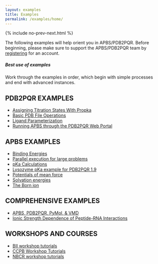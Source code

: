 ```yaml
---
layout: examples
title: Examples
permalink: /examples/home/
---
```



{% include no-prev-next.html %}



The following examples will help orient you in APBS/PDB2PQR.
Before beginning, please make sure to support the APBS/PDB2PQR team by [registering](https://docs.google.com/forms/d/1CsftV09vLGIxeMHwevGy8SDVYKoihs8EWLNjsbjxIRw/viewform) for an account.

<div class="note">
	<h5>Best use of examples</h5>
	<p>Work through the examples in order, which begin with simple processes and end with advanced instances.</p>
</div>



## PDB2PQR EXAMPLES
- <a href="{{site.baseurl}}/examples/assigning_titration_states_with_propka/">Assigning Titration States With Propka</a>
- <a href="{{site.baseurl}}/examples/basic_pdb_file_operations/">Basic PDB File Operations</a>
- <a href="{{site.baseurl}}/examples/ligand_parameterization/">Ligand Parameterization</a>
- <a href="{{site.baseurl}}/examples/running_apbs_through_pdb2pqr_web_portal/">Running APBS through the PDB2PQR Web Portal</a>



## APBS EXAMPLES
- <a href="{{site.baseurl}}/examples/binding_energies/">Binding Energies</a>
- <a href="{{site.baseurl}}/examples/parallel_execution_for_large_problems/">Parallel execution for large problems</a>
- <a href="{{site.baseurl}}/examples/pKa_Calculations/">pKa Calculations</a>
- <a href="{{site.baseurl}}/examples/Lysozyme_pKa_example/">Lysozyme pKa example for PDB2PQR 1.9</a>
- <a href="{{site.baseurl}}/examples/potentials_of_mean_force/">Potentials of mean force</a>
- <a href="{{site.baseurl}}/examples/Solvation_energies/">Solvation energies</a>
- <a href="{{site.baseurl}}/examples/The_Born_ion/">The Born ion</a>




## COMPREHENSIVE EXAMPLES
- <a href="{{site.baseurl}}/examples/comp_tut/">APBS, PDB2PQR, PyMol, & VMD</a>
- <a href="{{site.baseurl}}/examples/Protein-Rna_Tutorial/">Ionic Strength Dependence of Peptide-RNA Interactions</a>

## WORKSHOPS AND COURSES
- <a href="{{site.baseurl}}/examples/BII_workshop_tutorials/">BII workshop tutorials</a>
- <a href="{{site.baseurl}}/examples/CCPBworkshop/">CCPB Workshop Tutorials</a>
- <a href="{{site.baseurl}}/examples/NBCR_workshop_tutorials/">NBCR workshop tutorials</a>

<!---
## Tips, Notes, and Warnings

Throughout this guide there are several pieces of information that can make APBS and PDB2PQR easier to use.  

<div class="note">
	<h5>Tips help you get more from APBS &amp; PDB2PQR</h5>
	<p>These are tips and tricks that will help you use the APBS software more effectively.</p>
</div>

<div class="note info">
	<h5>Notes are handy pieces of information</h5>
	<p>These are for the extra tidbits sometimes necessary to understand APBS &amp; PDB2PQR.</p>
</div>

<div class="note warning">
	<h5>Warnings help you to not break things</h5>
	<p>Be aware of these messages if you wish to have a successful use of the software.</p>
</div>

-->
